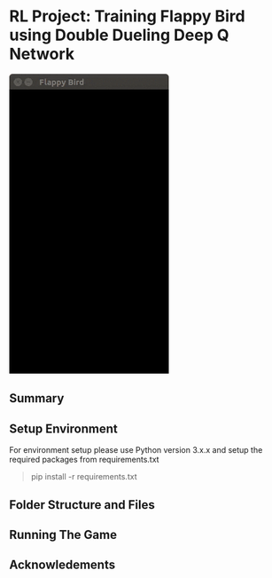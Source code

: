 # RL Project: Training Flappy Bird using Double Dueling Deep Q Network

![Gameplay](https://github.com/adityajn105/flappy-bird-deep-q-learning/blob/master/screenshots/gameplay.gif)


## Summary

## Setup Environment
For environment setup please use Python version 3.x.x and setup the required packages from requirements.txt

> pip install -r requirements.txt

## Folder Structure and Files 

## Running The Game

## Acknowledements
